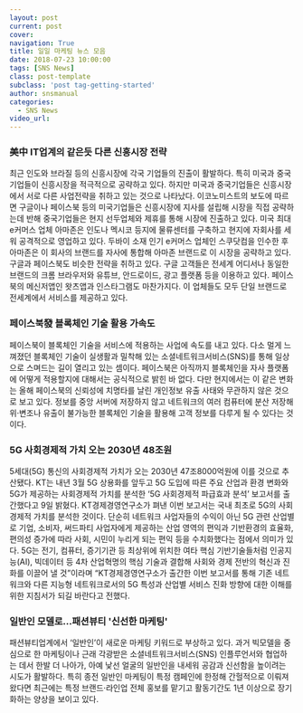 ```yaml
---
layout: post
current: post
cover:  
navigation: True
title: 일일 마케팅 뉴스 모음
date: 2018-07-23 10:00:00
tags: [SNS News]
class: post-template
subclass: 'post tag-getting-started'
author: snsmanual
categories:
  - SNS News
video_url: 
---
```


### **美中 IT업계의 같은듯 다른 신흥시장 전략**

최근 인도와 브라질 등의 신흥시장에 각국 기업들의 진출이 활발하다.
특히 미국과 중국기업들이 신흥시장을 적극적으로 공략하고 있다.
하지만 미국과 중국기업들은 신흥시장에서 서로 다른 사업전략을 취하고 있는 것으로 나타났다.
이코노미스트의 보도에 따르면 구글이나 페이스북 등의 미국기업들은 신흥시장에 지사를 설립해
시장을 직접 공략하는데 반해 중국기업들은 현지 선두업체와 제휴를 통해 시장에 진출하고 있다.
미국 최대 e커머스 업체 아마존은 인도나 멕시코 등지에 물류센터를 구축하고 현지에 자회사를 세워
공격적으로 영업하고 있다. 두바이 소재 인기 e커머스 업체인 스쿠닷컴을 인수한 후 아마존은
이 회사의 브랜드를 자사에 통합해 아마존 브랜드로 이 시장을 공략하고 있다.
구글과 페이스북도 비슷한 전략을 취하고 있다. 구글 고객들은 전세계 어디서나 동일한 브랜드의
크롬 브라우저와 유튜브, 안드로이드, 광고 플랫폼 등을 이용하고 있다.
페이스북의 메신저앱인 왓츠앱과 인스타그램도 마찬가지다.
이 업체들도 모두 단일 브랜드로 전세계에서 서비스를 제공하고 있다.


### **페이스북發 블록체인 기술 활용 가속도**

페이스북이 블록체인 기술을 서비스에 적용하는 사업에 속도를 내고 있다.
다소 멀게 느껴졌던 블록체인 기술이 실생활과 밀착해 있는 소셜네트워크서비스(SNS)를 통해 일상으로 스며드는 길이 열리고 있는 셈이다.
페이스북은 아직까지 블록체인을 자사 플랫폼에 어떻게 적용할지에 대해서는 공식적으로 밝힌 바 없다.
다만 현지에서는 이 같은 변화는 올해 페이스북의 신뢰성에 치명타를 날린 개인정보 유출 사태와 무관하지 않은 것으로 보고 있다.
정보를 중앙 서버에 저장하지 않고 네트워크의 여러 컴퓨터에 분산 저장해
위·변조나 유출이 불가능한 블록체인 기술을 활용해 고객 정보를 다루게 될 수 있다는 것이다.


### **5G 사회경제적 가치 오는 2030년 48조원**

5세대(5G) 통신의 사회경제적 가치가 오는 2030년 47조8000억원에 이를 것으로 추산됐다.
KT는 내년 3월 5G 상용화를 앞두고 5G 도입에 따른 주요 산업과 환경 변화와 5G가 제공하는
사회경제적 가치를 분석한 ‘5G 사회경제적 파급효과 분석’ 보고서를 출간했다고 9일 밝혔다.
KT경제경영연구소가 펴낸 이번 보고서는 국내 최초로 5G의 사회경제적 가치를 분석한 것이다.
단순히 네트워크 사업자들의 수익이 아닌 5G 관련 산업별로 기업, 소비자, 써드파티 사업자에게 제공하는
산업 영역의 편익과 기반환경의 효율화, 편의성 증가에 따라 사회, 시민이 누리게 되는 편익 등을 수치화했다는 점에서 의미가 있다.
5G는 전기, 컴퓨터, 증기기관 등 최상위에 위치한 여타 핵심 기반기술들처럼 인공지능(AI), 빅데이터 등
4차 산업혁명의 핵심 기술과 결합해 사회와 경제 전반의 혁신과 진화를 이끌어 낼 것”이라며
“KT경제경영연구소가 출간한 이번 보고서를 통해 기존 네트워크와 다른 지능형 네트워크로서의
5G 특성과 산업별 서비스 진화 방향에 대한 이해를 위한 지침서가 되길 바란다고 전했다.


### **일반인 모델로…패션뷰티 '신선한 마케팅'**

패션뷰티업계에서 ‘일반인’이 새로운 마케팅 키워드로 부상하고 있다.
과거 빅모델을 중심으로 한 마케팅이나 근래 각광받은 소셜네트워크서비스(SNS) 인플루언서와
협업하는 데서 한발 더 나아가, 아예 낯선 얼굴의 일반인을 내세워 공감과 신선함을 높이려는 시도가 활발하다.
특히 종전 일반인 마케팅이 특정 캠페인에 한정해 간헐적으로 이뤄져 왔다면 최근에는 특정 브랜드·라인업
전체 홍보를 맡기고 활동기간도 1년 이상으로 장기화하는 양상을 보이고 있다.